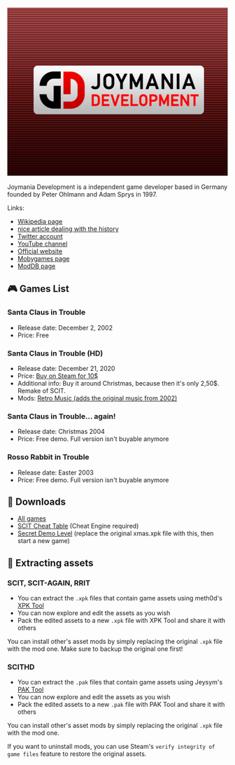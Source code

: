 <p align="center">
  <img src="./logo.jpeg" width=512 height=384>
</p>

Joymania Development is a independent game developer based in Germany founded by Peter Ohlmann and Adam Sprys in 1997.

Links:
- [Wikipedia page](https://de.wikipedia.org/wiki/Joymania_Development)
- [nice article dealing with the history](https://knightsandmerchants.net/information/joymania)
- [Twitter account](https://twitter.com/JoymaniaD)
- [YouTube channel](https://www.youtube.com/channel/UCygzsuAGgd5Qs9bcZsNGZ6Q)
- [Official website](https://joymania-games.com/)
- [Mobygames page](https://www.mobygames.com/company/1796/joymania-development/)
- [ModDB page](https://www.moddb.com/company/joymania-development)

## 🎮 Games List
### Santa Claus in Trouble
- Release date: December 2, 2002
- Price: Free

### Santa Claus in Trouble (HD)
- Release date: December 21, 2020
- Price: [Buy on Steam for 10$](https://store.steampowered.com/app/1431350/Santa_Claus_in_Trouble_HD/)
- Additional info: Buy it around Christmas, because then it's only 2,50$. Remake of SCIT.
- Mods: [Retro Music (adds the original music from 2002)](https://www.moddb.com/mods/santa-claus-in-trouble-hd-retro-music/downloads/scit-hd-retro-music)

### Santa Claus in Trouble... again!
- Release date: Christmas 2004
- Price: Free demo. Full version isn't buyable anymore

### Rosso Rabbit in Trouble
- Release date: Easter 2003
- Price: Free demo. Full version isn't buyable anymore


## 📂 Downloads
- [All games](/Downloads)
- [SCIT Cheat Table](/SCIT_v1.1.CT) (Cheat Engine required)
- [Secret Demo Level](/SECRET_DEMO_LEVEL.xpk) (replace the original xmas.xpk file with this, then start a new game)

## 👾 Extracting assets
### SCIT, SCIT-AGAIN, RRIT
- You can extract the `.xpk` files that contain game assets using meth0d's [XPK Tool](https://github.com/The-Meth0d/XPKTool-SantaClausInTrouble)
- You can now explore and edit the assets as you wish
- Pack the edited assets to a new `.xpk` file with XPK Tool and share it with others

You can install other's asset mods by simply replacing the original `.xpk` file with the mod one. Make sure to backup the original one first!

### SCITHD

- You can extract the `.pak` files that contain game assets using Jeysym's [PAK Tool](https://github.com/jeysym/scit-hd-pak-tool)
- You can now explore and edit the assets as you wish
- Pack the edited assets to a new `.pak` file with PAK Tool and share it with others

You can install other's asset mods by simply replacing the original `.xpk` file with the mod one. 

If you want to uninstall mods, you can use Steam's `verify integrity of game files` feature to restore the original assets.
